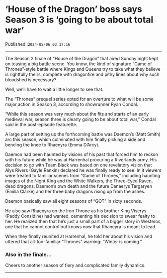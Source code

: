 # ‘House of the Dragon’ boss says Season 3 is ‘going to be about total war’

Published :`2024-08-06 03:17:16`

---

The Season 2 finale of “House of the Dragon” that aired Sunday night kept on teasing a big battle scene. You know, the kind of signature “Game of Thrones”-style battle where Kings and Queens try to take what they believe is rightfully theirs, complete with dragonfire and pithy lines about why such bloodshed is necessary?

Well, we’ll have to wait a little longer to see that.

The “Thrones” prequel series opted for an overture to what will be some major action in Season 3, according to showrunner Ryan Condal.

“While this season was very much about the fits and starts of an early medieval war, season three is clearly going to be about total war,” Condal said in the post-episode featurette.

A large part of setting up the forthcoming battle was Daemon’s (Matt Smith) arc this season, which culminated with him finally picking a side and bending the knee to Rhaenyra (Emma D’Arcy).

Daemon had been haunted by visions of his past that forced him to reckon with his future while he was at Harrenhal procuring a Riverlands army. His decision to go with Team Black was based on one revelatory vision that Alys Rivers (Gayle Rankin) declared he was finally ready to see. In it viewers were treated to familiar scenes from “Game of Thrones,” including haunting images of the Night King and the White Walkers, the Three-Eyed Raven, dead dragons, Daemon’s own death and the future Danaerys Targaryen (Emilia Clarke) and her three baby dragons rising up from the ashes.

Daemon basically saw all eight seasons of “GOT” in sixty seconds.

He also saw Rhaenyra on the Iron Throne as his brother King Viserys (Paddy Considine) had wanted, cementing his decision to swear fealty to her. He realized then that he’s just a small part of a bigger story in Westeros, one that he cannot control but knows now that Rhaneyra is meant to lead.

When they finally reunited at Harrenhal, he told her about his vision and uttered that all-too-familiar “Thrones” warning: “Winter is coming.”

### Also in the finale…

Cheers to another season of fiery and complicated family dynamics.

---

